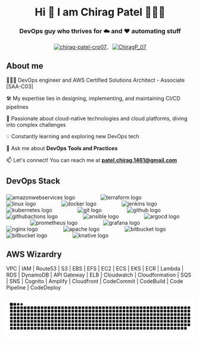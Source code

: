 <h1 align="center">Hi 👋 I am Chirag Patel 👨🏻‍💻</h1>
<h3 align="center">DevOps guy who thrives for ☁️ and ❤️ automating stuff</h3>

<p align="center">
<a href="https://www.linkedin.com/in/chirag-patel-crp07" target="blank">
  <img align="center" src="https://cdn.jsdelivr.net/npm/simple-icons@3/icons/linkedin.svg" alt="chirag-patel-crp07" width="22px" />
</a>
  &nbsp;&nbsp;
<a href="https://x.com/ChiragP_07" target="blank">
  <img align="center" src="https://cdn.jsdelivr.net/npm/simple-icons@11.12.0/icons/x.svg" alt="ChiragP_07" width="22px" />
</a>


###

<h2 align="left">About me</h2>

🙋🏻‍♂️ DevOps engineer and AWS Certified Solutions Architect - Associate [SAA-C03]

🛠️ My expertise lies in designing, implementing, and maintaining CI/CD pipelines

🚀 Passionate about cloud-native technologies and cloud platforms, diving into complex challenges

💡 Constantly learning and exploring new DevOps tech

💬 Ask me about **DevOps Tools and Practices**

📫 Let's connect! You can reach me at **patel.chirag.1461@gmail.com**

###

<h2 align="left">DevOps Stack </h2>

###

<div align="left">
  <img src="https://skillicons.dev/icons?i=aws" height="50" title="AWS" alt="amazonwebservices logo"  />
  <img width="60" />
  <img src="https://cdn.jsdelivr.net/gh/devicons/devicon/icons/terraform/terraform-original-wordmark.svg" height="50" title="terraform" alt="terraform logo"  />
  <img width="60" />
  <img src="https://cdn.jsdelivr.net/gh/devicons/devicon/icons/linux/linux-original.svg" height="50" title="Linux" alt="linux logo"  />
  <img width="60" />
  <img src="https://cdn.jsdelivr.net/gh/devicons/devicon/icons/docker/docker-original-wordmark.svg" height="50" title="docker" alt="docker logo"  />
  <img width="60" />
  <img src="https://cdn.jsdelivr.net/gh/devicons/devicon/icons/jenkins/jenkins-original.svg" height="50" title="Jenkins" alt="jenkins logo"  />
  <img width="60" />
  <img src="https://cdn.jsdelivr.net/gh/devicons/devicon/icons/kubernetes/kubernetes-plain-wordmark.svg" height="50" title="Kubernetes" alt="kubernetes logo"  />
  <img width="60" />
  <img src="https://cdn.jsdelivr.net/gh/devicons/devicon/icons/git/git-plain.svg" height="50" title="Git" alt="git logo"  />
  <img width="60" />
  <img src="https://skillicons.dev/icons?i=github" height="50" title="GitHub" alt="github logo"  />
  <img width="60" />
  <img src="https://skillicons.dev/icons?i=githubactions" height="50" title="GitHub Actions" alt="githubactions logo"  />
  <img width="60" />
  <img src="https://cdn.jsdelivr.net/gh/devicons/devicon/icons/ansible/ansible-original.svg" height="50" title="Ansible" alt="ansible logo"  />
  <img width="60" />
  <img src="https://cdn.jsdelivr.net/gh/devicons/devicon/icons/argocd/argocd-original.svg" height="50" title="ArgoCD" alt="argocd logo"  />
  <img width="60" />
  <img src="https://cdn.jsdelivr.net/gh/devicons/devicon/icons/prometheus/prometheus-original-wordmark.svg" height="50" title="Prometheus" alt="prometheus logo"  />
  <img width="60" />
  <img src="https://cdn.jsdelivr.net/gh/devicons/devicon/icons/grafana/grafana-original-wordmark.svg" height="50" title="Grafana" alt="grafana logo"  />
  <img width="60" />
  <img src="https://cdn.jsdelivr.net/gh/devicons/devicon/icons/nginx/nginx-original.svg" height="50" title="Nginx" alt="nginx logo"  />
  <img width="60" />
  <img src="https://cdn.jsdelivr.net/gh/devicons/devicon/icons/apache/apache-original-wordmark.svg" height="50" title="Apache" alt="apache logo"  />
  <img width="60" />
  <img src="https://cdn.jsdelivr.net/gh/devicons/devicon/icons/bitbucket/bitbucket-original-wordmark.svg" height="50" title="BitBucket" alt="bitbucket logo"  />
  <img width="60" />
  <img src="https://helm.sh/img/helm.svg" height="50" title="Helm" alt="bitbucket logo"  />
  <img width="60" />
  <img src="https://avatars.githubusercontent.com/u/35583233?s=200&v=4" height="50"  title="Knative" alt="knative logo"  />
</div>

###
<h2 align="left">AWS Wizardry</h2>
<h8 align="left">VPC | IAM | Route53 | S3 | EBS | EFS | EC2 | ECS | EKS | ECR | Lambda | RDS | DynamoDB | API Gateway | ELB | Cloudwatch | Cloudformation | SQS | SNS | Cognito | Amplify | Cloudfront | CodeCommit | CodeBuild | Code Pipeline | CodeDeploy</h8>

###

<img src="https://raw.githubusercontent.com/Chirag-ptel/Chirag-ptel/output/snake.svg" alt="Snake animation" />




